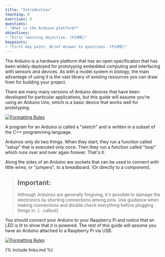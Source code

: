 ```yaml
---
title: "Introduction"
teaching: 0
exercises: 0
questions:
- "What is the Arduino platform?"
objectives:
- "First learning objective. (FIXME)"
keypoints:
- "First key point. Brief Answer to questions. (FIXME)"
---
```

The Arduino is a hardware platform that has an open specification that has been widely deployed for prototyping embedded computing and interfacing with sensors and devices. As with a model system in biology, the main advantage of using it is the vast library of existing resources you can draw from for building your project.

There are many many versions of Arduino devices that have been developed for particular applications, but this guide will assume you're using an Arduino Uno, which is a basic device that works well for prototyping.

<a href="{{ page.root }}/fig/arduino_med.jpg">
  <img src="{{ page.root }}/fig/arduino_full.jpg" alt="Formatting Rules" />
</a>

A program for an Arduino is called a "sketch" and is written in a subset of the C++ programming language.

Arduinos only do two things. When they start, they run a function called "setup" that is executed only once. Then they run a function called "loop" which runs over and over again forever. That's it.

Along the sides of an Arduino are sockets that can be used to connect with little wires, or "jumpers", to a breadboard. (Or directly to a component).

> ## Important:
>
> Although Arduinos are generally forgiving, it's possible to damage the electronics by shorting connections among pins. Use guidance when making connections and double check everything before plugging things in.
{: .callout}

You should connect your Arduino to your Raspberry Pi and notice that an LED is lit to show that it is powered. The rest of this guide will assume you have an Arduino attached to a Raspberry Pi via USB.

<a href="{{ page.root }}/fig/pi_and_arduino_med.jpg">
  <img src="{{ page.root }}/fig/pi_and_arduino_full.jpg" alt="Formatting Rules" />
</a>

{% include links.md %}
